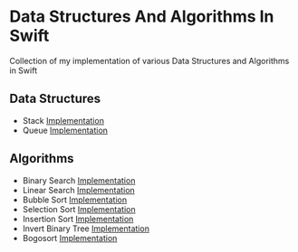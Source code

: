 # Data Structures And Algorithms In Swift
Collection of my implementation of various Data Structures and Algorithms in Swift

## Data Structures

* Stack [Implementation](/DataStructures/stack.playground/Contents.swift)
* Queue [Implementation](/DataStructures/queue.playground/Contents.swift)

## Algorithms
* Binary Search [Implementation](/Algorithms/BinarySearch.playground/Contents.swift)
* Linear Search [Implementation](/Algorithms/LinearSearch.playground/Contents.swift)
* Bubble Sort [Implementation](/Algorithms/BubbleSort.playground/Contents.swift)
* Selection Sort [Implementation](/Algorithms/SelectionSort.playground/Contents.swift)
* Insertion Sort [Implementation](/Algorithms/InsertionSort.playground/Contents.swift)
* Invert Binary Tree [Implementation](/Algorithms/InvertBinaryTree.playground/Contents.swift)
* Bogosort [Implementation](/Algorithms/Bogosort.playground/Contents.swift)